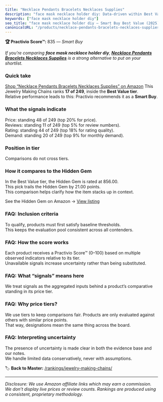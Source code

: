 ```yaml
---
title: "Necklace Pendants Bracelets Necklaces Supplies"
description: "face mask necklace holder diy: Data-driven within Best Value ranking using the Practivio Score™. Positioned by quality, value, demand, findability, momentum."
keywords: ["face mask necklace holder diy"]
seo_title: "face mask necklace holder diy — Smart Buy Best Value (2025)"
canonicalURL: "/products/necklace-pendants-bracelets-necklaces-supplies-B0B3JKWGL1/"
---
```


**🏆 Practivio Score™:** 835 — _Smart Buy_


*If you're comparing **face mask necklace holder diy**, **[Necklace Pendants Bracelets Necklaces Supplies](https://www.amazon.com/dp/B0B3JKWGL1?tag=practivio-20)** is a strong alternative to put on your shortlist.*
### Quick take
[Shop “Necklace Pendants Bracelets Necklaces Supplies” on Amazon](https://www.amazon.com/dp/B0B3JKWGL1?tag=practivio-20)
This Jewelry Making Chains ranks **17 of 249**, inside the **Best Value tier**.  
Relative performance leads to this: Practivio recommends it as a **Smart Buy**.

### What the signals indicate
Price: standing 48 of 249 (top 20% for price).  
Reviews: standing 11 of 249 (top 5% for review numbers).  
Rating: standing 44 of 249 (top 18% for rating quality).  
Demand: standing 20 of 249 (top 9% for monthly demand).

### Position in tier
Comparisons do not cross tiers.

### How it compares to the Hidden Gem
In the Best Value tier, the Hidden Gem is rated at 856.00.  
This pick trails the Hidden Gem by 21.00 points.  
This comparison helps clarify how the item stacks up in context.  

See the Hidden Gem on Amazon → [View listing](https://www.amazon.com/dp/B07DMMBY85?tag=practivio-20)

### FAQ: Inclusion criteria
To qualify, products must first satisfy baseline thresholds.  
This keeps the evaluation pool consistent across all contenders.

### FAQ: How the score works
Each product receives a Practivio Score™ (0–100) based on multiple observed indicators relative to its tier.  
Unavailable signals increase uncertainty rather than being substituted.

### FAQ: What “signals” means here
We treat signals as the aggregated inputs behind a product’s comparative standing in its price tier.

### FAQ: Why price tiers?
We use tiers to keep comparisons fair. Products are only evaluated against others with similar price points.  
That way, designations mean the same thing across the board.

### FAQ: Interpreting uncertainty
The presence of uncertainty is made clear in both the evidence base and our notes.  
We handle limited data conservatively, never with assumptions.


🏷️ **Back to Master:** [/rankings/jewelry-making-chains/](/rankings/jewelry-making-chains/)

---
_Disclosure: We use Amazon affiliate links which may earn a commission. We don’t display live prices or review counts. Rankings are produced using a consistent, proprietary methodology._

